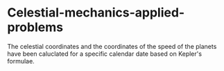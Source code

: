 # Celestial-mechanics-applied-problems

The celestial coordinates and the coordinates of the speed of the planets 
have been caluclated for a specific calendar date based on Kepler's formulae.
